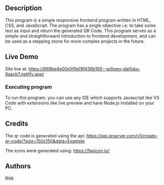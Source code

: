 ## Description

This program is a simple responsive frontend program written in HTML, CSS, and JavaScript. The program has a single objective i.e. to take some text as input and return the generated QR Code. This program serves as a simple and straightforward introduction to frontend development, and can be used as a stepping stone for more complex projects in the future.

## Live Demo
Site live at: https://668be4e00e5f9a19f436b165--willowy-daifuku-9aacb7.netlify.app/

### Executing program

To run this program, you can use any IDE which supports Javascript like VS Code with extensions like live preview and have Node.js installed on your PC.

## Credits

The qr code is generated using the api: https://api.qrserver.com/v1/create-qr-code/?size=150x150&data=Example

The icons were generated using: https://favicon.io/

## Authors

Ritik

